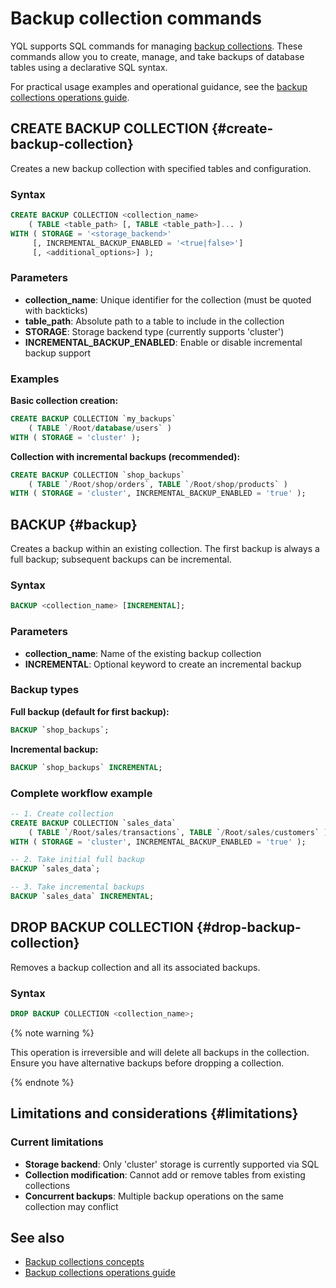 # Backup collection commands

YQL supports SQL commands for managing [backup collections](../../../concepts/backup/collections.md). These commands allow you to create, manage, and take backups of database tables using a declarative SQL syntax.

For practical usage examples and operational guidance, see the [backup collections operations guide](../../../reference/ydb-cli/export-import/backup-collections/operations.md).

## CREATE BACKUP COLLECTION {#create-backup-collection}

Creates a new backup collection with specified tables and configuration.

### Syntax

```sql
CREATE BACKUP COLLECTION <collection_name>
    ( TABLE <table_path> [, TABLE <table_path>]... )
WITH ( STORAGE = '<storage_backend>'
     [, INCREMENTAL_BACKUP_ENABLED = '<true|false>']
     [, <additional_options>] );
```

### Parameters

- **collection_name**: Unique identifier for the collection (must be quoted with backticks)
- **table_path**: Absolute path to a table to include in the collection
- **STORAGE**: Storage backend type (currently supports 'cluster')
- **INCREMENTAL_BACKUP_ENABLED**: Enable or disable incremental backup support

### Examples

**Basic collection creation:**

```sql
CREATE BACKUP COLLECTION `my_backups`
    ( TABLE `/Root/database/users` )
WITH ( STORAGE = 'cluster' );
```

**Collection with incremental backups (recommended):**

```sql
CREATE BACKUP COLLECTION `shop_backups`
    ( TABLE `/Root/shop/orders`, TABLE `/Root/shop/products` )
WITH ( STORAGE = 'cluster', INCREMENTAL_BACKUP_ENABLED = 'true' );
```

## BACKUP {#backup}

Creates a backup within an existing collection. The first backup is always a full backup; subsequent backups can be incremental.

### Syntax

```sql
BACKUP <collection_name> [INCREMENTAL];
```

### Parameters

- **collection_name**: Name of the existing backup collection
- **INCREMENTAL**: Optional keyword to create an incremental backup

### Backup types

**Full backup (default for first backup):**

```sql
BACKUP `shop_backups`;
```

**Incremental backup:**

```sql
BACKUP `shop_backups` INCREMENTAL;
```

### Complete workflow example

```sql
-- 1. Create collection
CREATE BACKUP COLLECTION `sales_data`
    ( TABLE `/Root/sales/transactions`, TABLE `/Root/sales/customers` )
WITH ( STORAGE = 'cluster', INCREMENTAL_BACKUP_ENABLED = 'true' );

-- 2. Take initial full backup
BACKUP `sales_data`;

-- 3. Take incremental backups
BACKUP `sales_data` INCREMENTAL;
```

## DROP BACKUP COLLECTION {#drop-backup-collection}

Removes a backup collection and all its associated backups.

### Syntax

```sql
DROP BACKUP COLLECTION <collection_name>;
```

{% note warning %}

This operation is irreversible and will delete all backups in the collection. Ensure you have alternative backups before dropping a collection.

{% endnote %}

## Limitations and considerations {#limitations}

### Current limitations

- **Storage backend**: Only 'cluster' storage is currently supported via SQL
- **Collection modification**: Cannot add or remove tables from existing collections  
- **Concurrent backups**: Multiple backup operations on the same collection may conflict

## See also

- [Backup collections concepts](../../concepts/backup/collections.md)
- [Backup collections operations guide](../../reference/ydb-cli/export-import/backup-collections/operations.md)
